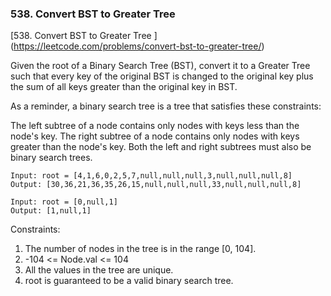 ### 538. Convert BST to Greater Tree

[538. Convert BST to Greater Tree
] (https://leetcode.com/problems/convert-bst-to-greater-tree/)

Given the root of a Binary Search Tree (BST), convert it to a Greater Tree such that every key of the original BST is changed to the original key plus the sum of all keys greater than the original key in BST.

As a reminder, a binary search tree is a tree that satisfies these constraints:

The left subtree of a node contains only nodes with keys less than the node's key.
The right subtree of a node contains only nodes with keys greater than the node's key.
Both the left and right subtrees must also be binary search trees.


```
Input: root = [4,1,6,0,2,5,7,null,null,null,3,null,null,null,8]
Output: [30,36,21,36,35,26,15,null,null,null,33,null,null,null,8]
```

```
Input: root = [0,null,1]
Output: [1,null,1]
```

Constraints:

1. The number of nodes in the tree is in the range [0, 104].
2. -104 <= Node.val <= 104
3. All the values in the tree are unique.
4. root is guaranteed to be a valid binary search tree.